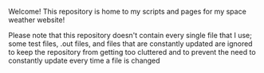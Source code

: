 Welcome! This repository is home to my scripts and pages for my space weather website!

Please note that this repository doesn't contain every single file that I use; some test files, .out files, and files that are constantly updated are ignored
to keep the repository from getting too cluttered and to prevent the need to constantly update every time a file is changed
